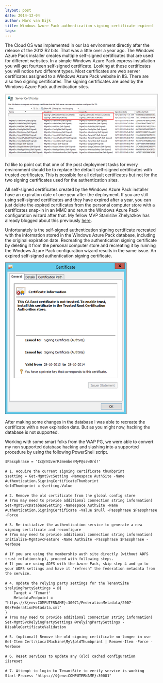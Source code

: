 ```yaml
---
layout: post
date: 2014-12-04
author: Marc van Eijk
title: Windows Azure Pack authentication signing certificate expired 
tags:
---
```

The Cloud OS was implemented in our lab environment directly after the release of the 2012 R2 bits. That was a little over a year ago. The Windows Azure Pack installer creates multiple self-signed certificates that are used for different websites. In a simple Windows Azure Pack express installation you will get fourteen self-signed certificate. Looking at these certificates you will notice two different types. Most certificates are web server certificates assigned to a Windows Azure Pack website in IIS. There are also two signing certificates. The signing certificates are used by the Windows Azure Pack authentication sites.

<img src="/images/2014-12-04/01-Signing-Certificates.png" width="720">

I’d like to point out that one of the post deployment tasks for every environment should be to replace the default self-signed certificates with trusted certificates. This is possible for all default certificates but not for the two signing certificates used for the authentication sites.

All self-signed certificates created by the Windows Azure Pack installer have an expiration date of one year after the deployment. If you are still using self-signed certificates and they have expired after a year, you can just delete the expired certificates from the personal computer store with a certificates snap-in in an MMC and rerun the Windows Azure Pack configuration wizard after that. My fellow MVP Stanislav Zhelyazkov  has already blogged about this previously [here](https://cloudadministrator.wordpress.com/2014/03/27/error-500-on-windows-azure-pack-wapack-admin-portal/).

Unfortunately is the self-signed authentication signing certificate recreated with the information stored in the Windows Azure Pack database, including the original expiration date. Recreating the authentication signing certificate by deleting it from the personal computer store and recreating it by running the Windows Azure Pack configuration wizard results in the same issue. An expired self-signed authentication signing certificate.

<img src="/images/2014-12-04/02-Expired-Signing-Cert.png" width="400">

After making some changes in the database I was able to recreate the certificate with a new expiration date. But as you might now, hacking the database is not supported.

Working with some smart folks from the WAP PG, we were able to convert my non supported database hacking and slashing into a supported procedure by using the following PowerShell script.

```
$Passphrase = 'Ic@nN3verR3memberMyP@ssw0rd!'

# 1. Acquire the current signing certificate thumbprint
$setting = Get-MgmtSvcSetting -Namespace AuthSite -Name Authentication.SigningCertificateThumbprint
$oldThumbprint = $setting.Value

# 2. Remove the old certificate from the global config store
# (You may need to provide additional connection string information)
Set-MgmtSvcDatabaseSetting -Namespace AuthSite -Name Authentication.SigningCertificate -Value $null -Passphrase $Passphrase -Force

# 3. Re-initialize the authentication service to generate a new signing certificate and reconfigure
# (You may need to provide additional connection string information)
Initialize-MgmtSvcFeature -Name AuthSite -Passphrase $Passphrase -Verbose

# If you are using the membership auth site directly (without ADFS trust relationship), proceed with following steps.
# If you are using ADFS with the Azure Pack, skip step 4 and go to your ADFS settings and have it "refresh" the federation metadata from the service.

# 4. Update the relying party settings for the TenantSite
$relyingPartySettings = @{
    Target = 'Tenant'
    MetadataEndpoint = "https://${env:COMPUTERNAME}:30071/FederationMetadata/2007-06/FederationMetadata.xml"
}
# (You may need to provide additional connection string information)
Set-MgmtSvcRelyingPartySettings @relyingPartySettings -DisableCertificateValidation

# 5. (optional) Remove the old signing certificate no-longer in use
Get-Item Cert:\LocalMachine\My\$oldThumbprint | Remove-Item -Force -Verbose

# 6. Reset services to update any (old) cached configuration
iisreset

# 7. Attempt to login to TenantSite to verify service is working
Start-Process "https://${env:COMPUTERNAME}:30081"
```
 
